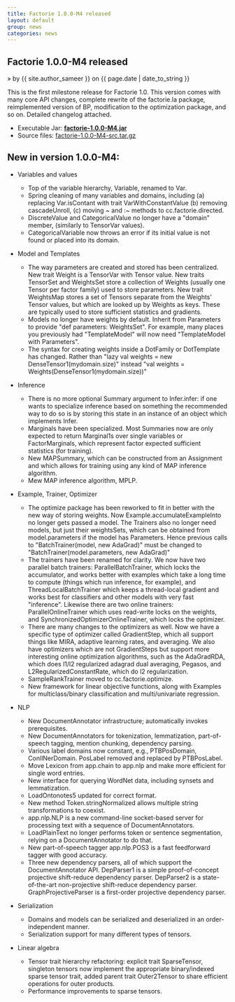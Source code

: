 ```yaml
---
title: Factorie 1.0.0-M4 released
layout: default
group: news
categories: news
---
```


## Factorie 1.0.0-M4 released
 &raquo; by {{ site.author_sameer }} on {{ page.date | date_to_string }}

This is the first milestone release for Factorie 1.0. This version comes with many core API changes, complete rewrite of the factorie.la package, reimplemented version of BP, modification to the optimization package, and so on. Detailed changelog attached.

* Executable Jar: **[factorie-1.0.0-M4.jar](http://factorie.googlecode.com/files/factorie-1.0.0-M4.jar)**
* Source files: [factorie-1.0.0-M4-src.tar.gz](http://factorie.googlecode.com/files/factorie-1.0.0-M4-src.tar.gz)

New in version 1.0.0-M4:
---

* Variables and values
    - Top of the variable hierarchy, Variable, renamed to Var.
    - Spring cleaning of many variables and domains, including
    (a) replacing Var.isContant with trait VarWithConstantValue
    (b) removing cascadeUnroll, (c) moving ~ and :~ methods to
    cc.factorie.directed.
    - DiscreteValue and CategoricalValue no longer have a "domain"
    member, (similarly to TensorVar values).
    - CategoricalVariable now throws an error if its initial value
    is not found or placed into its domain.

* Model and Templates
    - The way parameters are created and stored has been centralized.
    New trait Weight is a TensorVar with Tensor value.  New traits TensorSet and
    WeightsSet store a collection of Weights (usually one Tensor per factor family)
    used to store parameters.  New trait WeightsMap stores a set of Tensors
    separate from the Weights' Tensor values, but which are looked up by Weights as
    keys.  These are typically used to store sufficient statistics and gradients.
    - Models no longer have weights by default.  Inherit from Parameters
    to provide "def parameters: WeightsSet".  For example, many places you
    previously had "TemplateModel" will now need "TemplateModel with Parameters".
    - The syntax for creating weights inside a DotFamily or DotTemplate has changed.
    Rather than "lazy val weights = new DenseTensor1(mydomain.size)" instead
    "val weights = Weights(DenseTensor1(mydomain.size))"

* Inference
    - There is no more optional Summary argument to Infer.infer: if
    one wants to specialize inference based on something the recommended
    way to do so is by storing this state in an instance of an object
    which implements Infer.
    - Marginals have been specialized. Most Summaries now are only expected
    to return Marginal1s over single variables or FactorMarginals, which
    represent factor expected sufficient statistics (for training).
    - New MAPSummary, which can be constructed from an Assignment and which allows
    for training using any kind of MAP inference algorithm.
    - Mew MAP inference algorithm, MPLP.

* Example, Trainer, Optimizer
    - The optimize package has been reworked to fit in better with the new
    way of storing weights. Now Example.accumulateExampleInto no longer
    gets passed a model. The Trainers also no longer need models, but just
    their weightsSets, which can be obtained from model.parameters if the
    model has Parameters.  Hence previous calls to "BatchTrainer(model, new AdaGrad)"
    must be changed to "BatchTrainer(model.parameters, new AdaGrad)"
    - The trainers have been renamed for clarity. We now have two parallel
    batch trainers: ParallelBatchTrainer, which locks the accumulator, and
    works better with examples which take a long time to compute (things
    which run inference, for example), and ThreadLocalBatchTrainer which
    keeps a thread-local gradient and works best for classifiers and other
    models with very fast "inference". Likewise there are two online
    trainers: ParallelOnlineTrainer which uses read-write locks on the
    weights, and SynchronizedOptimizerOnlineTrainer, which locks the
    optimizer.
    - There are many changes to the optimizers as well. Now we have a
    specific type of optimizer called GradientStep, which all support
    things like MIRA, adaptive learning rates, and averaging. We also have
    optimizers which are not GradientSteps but support more interesting
    online optimization algorithms, such as the AdaGradRDA, which does
    l1/l2 regularized adagrad dual averaging, Pegasos, and
    L2RegularizedConstantRate, which do l2 regularization.
    - SampleRankTrainer moved to cc.factorie.optimize.
    - New framework for linear objective functions, along with Examples
    for multiclass/binary classification and multi/univariate regression.

* NLP
    - New DocumentAnnotator infrastructure; automatically invokes prerequisites.
    - New DocumentAnnotators for tokenization, lemmatization, part-of-speech tagging,
    mention chunking, dependency parsing.
    - Various label domains now constant, e.g., PTBPosDomain, ConllNerDomain.
    PosLabel removed and replaced by PTBPosLabel.
    - Move Lexicon from app.chain to app.nlp and make more efficient for single
    word entries.
    - New interface for querying WordNet data, including synsets and lemmatization.
    - LoadOntonotes5 updated for correct format.
    - New method Token.stringNormalized allows multiple string transformations to
    coexist.
    - app.nlp.NLP is a new command-line socket-based server for processing text
    with a sequence of DocumentAnnotators.
    - LoadPlainText no longer performs token or sentence segmentation, relying
    on a DocumentAnnotator to do that.
    - New part-of-speech tagger app.nlp.POS3 is a fast feedforward tagger
    with good accuracy.
    - Three new dependency parsers, all of which support the DocumentAnnotator API.
    DepParser1 is a simple proof-of-concept projective shift-reduce dependency parser.
    DepParser2 is a state-of-the-art non-projective shift-reduce dependency parser.
    GraphProjectiveParser is a first-order projective dependency parser.

* Serialization
    - Domains and models can be serialized and deserialized in an order-independent manner.
    - Serialization support for many different types of tensors.

* Linear algebra
    - Tensor trait hierarchy refactoring: explicit trait SparseTensor, singleton tensors
    now implement the appropriate binary/indexed sparse tensor trait, added parent trait
    Outer2Tensor to share efficient operations for outer products.
    - Performance improvements to sparse tensors.
